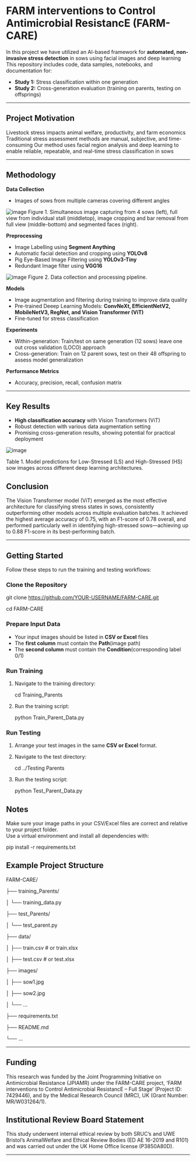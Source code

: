 # FARM interventions to Control Antimicrobial ResistancE (FARM-CARE)

In this project we have utilized an AI-based framework for **automated, non-invasive stress detection** in sows using facial images and deep learning  
This repository includes code, data samples, notebooks, and documentation for:

- **Study 1:** Stress classification within one generation
- **Study 2:** Cross-generation evaluation (training on parents, testing on offsprings)

---

## Project Motivation

Livestock stress impacts animal welfare, productivity, and farm economics
Traditional stress assessment methods are manual, subjective, and time-consuming
Our method uses facial region analysis and deep learning to enable reliable, repeatable, and real-time stress classification in sows

---

## Methodology

**Data Collection**  
- Images of sows from multiple cameras covering different angles

![image](https://github.com/user-attachments/assets/929762a8-a427-4451-ae69-dfc3a5cbe796)
Figure 1. Simultaneous image capturing from 4 sows (left), full view from individual stall (middletop),
image cropping and bar removal from full view (middle-bottom) and segmented faces (right).

**Preprocessing**  
- Image Labelling using **Segment Anything**
- Automatic facial detection and cropping using **YOLOv8**
- Pig Eye-Based Image Filtering using **YOLOv3-Tiny**
- Redundant Image filter using **VGG16**

![image](https://github.com/user-attachments/assets/5c6fd238-8fc3-4f14-816b-b65af7874a5c)
Figure 2. Data collection and processing pipeline.

**Models** 
- Image augmentation and filtering during training to improve data quality
- Pre-trained Deeep Learning Models: **ConvNeXt, EfficientNetV2, MobileNetV3, RegNet, and Vision Transformer (ViT)**
- Fine-tuned for stress classification

**Experiments**  
- Within-generation: Train/test on same generation (12 sows) leave one out cross validation (LOCO) approach
- Cross-generation: Train on 12 parent sows, test on their 48 offspring to assess model generalization

**Performance Metrics**  
- Accuracy, precision, recall, confusion matrix

---

## Key Results

- **High classification accuracy** with Vision Transformers (ViT)
- Robust detection with various data augmentation setting
- Promising cross-generation results, showing potential for practical deployment
  
![image](https://github.com/user-attachments/assets/dee21982-0850-4a70-acb3-f9e3f3dbc0ba)

Table 1. Model predictions for Low-Stressed (LS) and High-Stressed (HS) sow images across different
deep learning architectures.

## Conclusion

The Vision Transformer model (ViT) emerged as the most effective architecture for classifying stress states in sows, consistently outperforming other models across multiple evaluation batches. It achieved the highest average accuracy of 0.75, with an F1-score of 0.78 overall, and performed particularly well in identifying high-stressed sows—achieving up to 0.88 F1-score in its best-performing batch.

---

## Getting Started

Follow these steps to run the training and testing workflows:

### Clone the Repository

git clone https://github.com/YOUR-USERNAME/FARM-CARE.git

cd FARM-CARE

### Prepare Input Data

- Your input images should be listed in **CSV or Excel** files
- The **first column** must contain the **Path**(image path)
- The **second column** must contain the **Condition**(corresponding label 0/1)

### Run Training

1. Navigate to the training directory:

   cd Training_Parents
3. Run the training script:

   python Train_Parent_Data.py

### Run Testing

1. Arrange your test images in the same **CSV or Excel** format.
2. Navigate to the test directory:

   cd ../Testing Parents
4. Run the testing script:

   python Test_Parent_Data.py

## Notes

Make sure your image paths in your CSV/Excel files are correct and relative to your project folder.  
Use a virtual environment and install all dependencies with:

pip install -r requirements.txt

##  Example Project Structure

FARM-CARE/

├── training_Parents/

│   └── training_data.py

├── test_Parents/

│   └── test_parent.py

├── data/

│   ├── train.csv  # or train.xlsx

│   ├── test.csv   # or test.xlsx

├── images/

│   ├── sow1.jpg

│   ├── sow2.jpg

│   └── ...

├── requirements.txt

├── README.md

└── ...

---

## Funding

This research was funded by the Joint Programming Initiative on Antimicrobial Resistance (JPIAMR) under the FARM-CARE project, ‘FARM interventions to Control Antimicrobial ResistancE – Full Stage’ (Project ID: 7429446), and by the Medical Research Council (MRC), UK (Grant Number: MR/W031264/1).

## Institutional Review Board Statement
This study underwent internal ethical review by both SRUC’s and UWE Bristol’s AnimalWelfare and Ethical Review Bodies (ED AE 16-2019 and R101) and was carried out under the UK Home Office license (P3850A80D).

---



